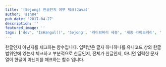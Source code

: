 ```yaml
---
title: '[Sejong] 한글인지 여부 체크(Java)'
author: 'ash84'
pub_date: '2017-04-27'
description: ''
featured_image: ''
tags: ['dev', 'IsHangul()', 'Sejong', '라이브버리 세종', '세종 라이브러리', '자바', '한글 라이브러리', '한글인지 체크']
---
```



한글인지 아닌지를 체크하는 함수입니다. 입력받은 글자 하나하나를 유니코드 상의 한글 범위안에 있는지 체크하고 부분적으로 한글인지, 전체가 한글인지, 아니면 입력한 문자열이 한글이 아닌지를 체크하는 함수 입니다.  

</span></div><div></div><script src="https://gist.github.com/3263938.js"></script>



